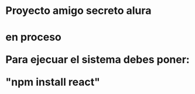 <h1>Proyecto amigo secreto alura <h1>

 en proceso

Para ejecuar el sistema debes poner:

"npm install react"
